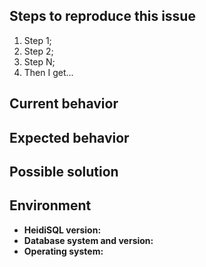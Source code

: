 <!--
  ATTENTION ⚠️
  → ISSUES THAT DON'T RESPECT THIS TEMPLATE WILL BE DISCARDED!
  → YOU CAN REMOVE PARTS THAT AREN'T RELATED TO YOUR ISSUE.
  → THESE COMMENTS WILL NOT BE PRINTED ON PAGE. YOU CAN STAY CALM.

  FOR EXCEPTION BUG REPORT
  → PLEASE, SAVE THE BUG REPORT RECEIVED ON EXCEPTION AND ATTACH HERE.
-->

## Steps to reproduce this issue

<!-- Please provide detailed steps for reproducing the issue. -->

1. Step 1;
2. Step 2;
3. Step N;
4. Then I get...

## Current behavior

<!-- Please describe the behavior you have viewed. -->

## Expected behavior

<!-- Please describe the behavior you are expecting. -->

## Possible solution

<!-- If possible: please describe how you think the issue should be resolved. -->

## Environment

<!-- Please provide any relevant information about your setup that could causes this issue. -->

* **HeidiSQL version:** 
  <!-- ⚠️ Before post, update HeidiSQL to the latest nightly version (menu Help > Check for Updates...) and check if this issue happen in this version. Put your current version on field above (that should matches with the latest nightly available). It will help us a lot! -->
* **Database system and version:** 
  <!-- Remove this part if it is not related directly with a database system. -->
* **Operating system:** 
  <!-- Remove this part if you believe that it does not affect your issue. -->

